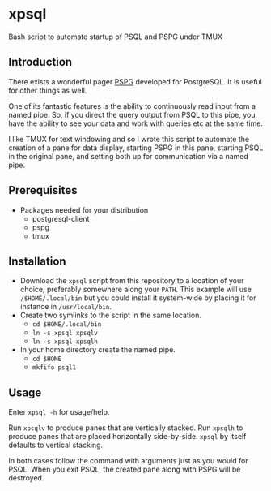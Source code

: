# xpsql
Bash script to automate startup of PSQL and PSPG under TMUX

## Introduction
There exists a wonderful pager [PSPG](https://github.com/okbob/pspg) developed for PostgreSQL.  It is useful for other things as well.

One of its fantastic features is the ability to continuously read input from a named pipe.  So, if you direct the query output from PSQL to this pipe, you have the ability to see your data and work with queries etc at the same time.

I like TMUX for text windowing and so I wrote this script to automate the creation of a pane for data display, starting PSPG in this pane, starting PSQL in the original pane, and setting both up for communication via a named pipe.

## Prerequisites
* Packages needed for your distribution
  * postgresql-client
  * pspg
  * tmux
 
## Installation
- Download the <code>xpsql</code> script from this repository to a location of your choice, preferably somewhere along your <code>PATH</code>.  This example will use <code>/$HOME/.local/bin</code> but you could install it system-wide by placing it for instance in <code>/usr/local/bin</code>.
- Create two symlinks to the script in the same location.
  - <code>cd $HOME/.local/bin</code>
  - <code>ln -s xpsql xpsqlv</code>
  - <code>ln -s xpsql xpsqlh</code>
- In your home directory create the named pipe.
  - <code>cd $HOME</code>
  - <code>mkfifo psql1</code>

## Usage
Enter <code>xpsql -h</code> for usage/help.

Run <code>xpsqlv</code> to produce panes that are vertically stacked. Run <code>xpsqlh</code> to produce panes that are placed horizontally side-by-side.  <code>xpsql</code> by itself defaults to vertical stacking.

In both cases follow the command with arguments just as you would for PSQL.  When you exit PSQL, the created pane along with PSPG will be destroyed.
